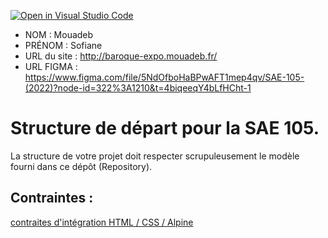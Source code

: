 [![Open in Visual Studio Code](https://classroom.github.com/assets/open-in-vscode-c66648af7eb3fe8bc4f294546bfd86ef473780cde1dea487d3c4ff354943c9ae.svg)](https://classroom.github.com/online_ide?assignment_repo_id=9703215&assignment_repo_type=AssignmentRepo)
- NOM : Mouadeb
- PRÉNOM : Sofiane
- URL du site : http://baroque-expo.mouadeb.fr/
- URL FIGMA : https://www.figma.com/file/5NdOfboHaBPwAFT1mep4qv/SAE-105-(2022)?node-id=322%3A1210&t=4biqeeqY4bLfHCht-1

# Structure de départ pour la SAE 105.

La structure de votre projet doit respecter scrupuleusement le modèle fourni dans ce dépôt (Repository).

## Contraintes :
[contraites d'intégration HTML / CSS / Alpine](https://moodle.univ-fcomte.fr/mod/page/view.php?id=645799)

